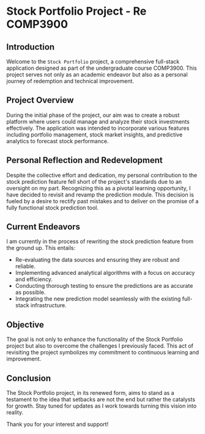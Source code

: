 # Stock Portfolio Project - Re COMP3900
## Introduction

Welcome to the `Stock Portfolio` project, a comprehensive full-stack application designed as part of the undergraduate course COMP3900. This project serves not only as an academic endeavor but also as a personal journey of redemption and technical improvement.

## Project Overview

During the initial phase of the project, our aim was to create a robust platform where users could manage and analyze their stock investments effectively. The application was intended to incorporate various features including portfolio management, stock market insights, and predictive analytics to forecast stock performance.

## Personal Reflection and Redevelopment

Despite the collective effort and dedication, my personal contribution to the stock prediction feature fell short of the project's standards due to an oversight on my part. Recognizing this as a pivotal learning opportunity, I have decided to revisit and revamp the prediction module. This decision is fueled by a desire to rectify past mistakes and to deliver on the promise of a fully functional stock prediction tool.

## Current Endeavors

I am currently in the process of rewriting the stock prediction feature from the ground up. This entails:

- Re-evaluating the data sources and ensuring they are robust and reliable.
- Implementing advanced analytical algorithms with a focus on accuracy and efficiency.
- Conducting thorough testing to ensure the predictions are as accurate as possible.
- Integrating the new prediction model seamlessly with the existing full-stack infrastructure.

## Objective

The goal is not only to enhance the functionality of the Stock Portfolio project but also to overcome the challenges I previously faced. This act of revisiting the project symbolizes my commitment to continuous learning and improvement.

## Conclusion

The Stock Portfolio project, in its renewed form, aims to stand as a testament to the idea that setbacks are not the end but rather the catalysts for growth. Stay tuned for updates as I work towards turning this vision into reality.

Thank you for your interest and support!
